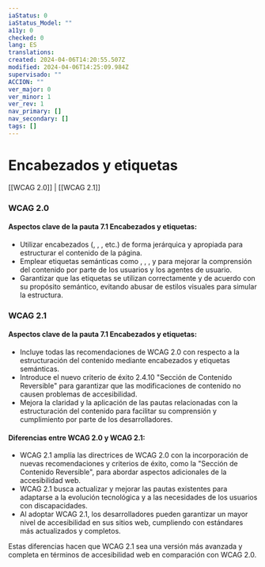 ```yaml
---
iaStatus: 0
iaStatus_Model: ""
a11y: 0
checked: 0
lang: ES
translations: 
created: 2024-04-06T14:20:55.507Z
modified: 2024-04-06T14:25:09.984Z
supervisado: ""
ACCION: ""
ver_major: 0
ver_minor: 1
ver_rev: 1
nav_primary: []
nav_secondary: []
tags: []
---
```

# Encabezados y etiquetas

[[WCAG 2.0]] | [[WCAG 2.1]]

### WCAG 2.0

#### Aspectos clave de la pauta 7.1 Encabezados y etiquetas:
- Utilizar encabezados (, , , etc.) de forma jerárquica y apropiada para estructurar el contenido de la página.
- Emplear etiquetas semánticas como , , ,  y  para mejorar la comprensión del contenido por parte de los usuarios y los agentes de usuario.
- Garantizar que las etiquetas se utilizan correctamente y de acuerdo con su propósito semántico, evitando abusar de estilos visuales para simular la estructura.

### WCAG 2.1

#### Aspectos clave de la pauta 7.1 Encabezados y etiquetas:
- Incluye todas las recomendaciones de WCAG 2.0 con respecto a la estructuración del contenido mediante encabezados y etiquetas semánticas.
- Introduce el nuevo criterio de éxito 2.4.10 "Sección de Contenido Reversible" para garantizar que las modificaciones de contenido no causen problemas de accesibilidad.
- Mejora la claridad y la aplicación de las pautas relacionadas con la estructuración del contenido para facilitar su comprensión y cumplimiento por parte de los desarrolladores.

#### Diferencias entre WCAG 2.0 y WCAG 2.1:
- WCAG 2.1 amplía las directrices de WCAG 2.0 con la incorporación de nuevas recomendaciones y criterios de éxito, como la "Sección de Contenido Reversible", para abordar aspectos adicionales de la accesibilidad web.
- WCAG 2.1 busca actualizar y mejorar las pautas existentes para adaptarse a la evolución tecnológica y a las necesidades de los usuarios con discapacidades.
- Al adoptar WCAG 2.1, los desarrolladores pueden garantizar un mayor nivel de accesibilidad en sus sitios web, cumpliendo con estándares más actualizados y completos. 

Estas diferencias hacen que WCAG 2.1 sea una versión más avanzada y completa en términos de accesibilidad web en comparación con WCAG 2.0.
